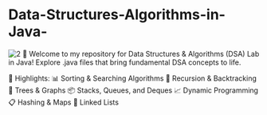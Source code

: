 # Data-Structures-Algorithms-in-Java-
![2](https://github.com/user-attachments/assets/732e5e51-bf4e-4ab4-a268-4791b7ef196c)
👋 Welcome to my repository for Data Structures & Algorithms (DSA) Lab in Java! Explore .java files that bring fundamental DSA concepts to life.

📝 Highlights:
📊 Sorting & Searching Algorithms
🔄 Recursion & Backtracking
🌳 Trees & Graphs
📦 Stacks, Queues, and Deques
📈 Dynamic Programming
📋 Hashing & Maps
🔢 Linked Lists
